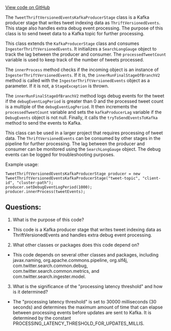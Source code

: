 [View code on GitHub](https://github.com/misbahsy/the-algorithm/src/java/com/twitter/search/ingester/pipeline/twitter/kafka/TweetThriftVersionedEventsKafkaProducerStage.java)

The `TweetThriftVersionedEventsKafkaProducerStage` class is a Kafka producer stage that writes tweet indexing data as `ThriftVersionedEvents`. This stage also handles extra debug event processing. The purpose of this class is to send tweet data to a Kafka topic for further processing. 

This class extends the `KafkaProducerStage` class and consumes `IngesterThriftVersionedEvents`. It initializes a `SearchLongGauge` object to track the lag between the producer and consumer. The `processedTweetCount` variable is used to keep track of the number of tweets processed. 

The `innerProcess` method checks if the incoming object is an instance of `IngesterThriftVersionedEvents`. If it is, the `innerRunFinalStageOfBranchV2` method is called with the `IngesterThriftVersionedEvents` object as a parameter. If it is not, a `StageException` is thrown. 

The `innerRunFinalStageOfBranchV2` method logs debug events for the tweet if the `debugEventLogPeriod` is greater than 0 and the processed tweet count is a multiple of the `debugEventLogPeriod`. It then increments the `processedTweetCount` variable and sets the `kafkaProducerLag` variable if the `DebugEvents` object is not null. Finally, it calls the `tryToSendEventsToKafka` method to send the events to Kafka. 

This class can be used in a larger project that requires processing of tweet data. The `ThriftVersionedEvents` can be consumed by other stages in the pipeline for further processing. The lag between the producer and consumer can be monitored using the `SearchLongGauge` object. The debug events can be logged for troubleshooting purposes. 

Example usage:
```
TweetThriftVersionedEventsKafkaProducerStage producer = new TweetThriftVersionedEventsKafkaProducerStage("tweet-topic", "client-id", "cluster-path");
producer.setDebugEventLogPeriod(1000);
producer.innerProcess(tweetEvents);
```
## Questions: 
 1. What is the purpose of this code?
- This code is a Kafka producer stage that writes tweet indexing data as ThriftVersionedEvents and handles extra debug event processing.

2. What other classes or packages does this code depend on?
- This code depends on several other classes and packages, including javax.naming, org.apache.commons.pipeline, org.slf4j, com.twitter.search.common.debug, com.twitter.search.common.metrics, and com.twitter.search.ingester.model.

3. What is the significance of the "processing latency threshold" and how is it determined?
- The "processing latency threshold" is set to 30000 milliseconds (30 seconds) and determines the maximum amount of time that can elapse between processing events before updates are sent to Kafka. It is determined by the constant PROCESSING_LATENCY_THRESHOLD_FOR_UPDATES_MILLIS.